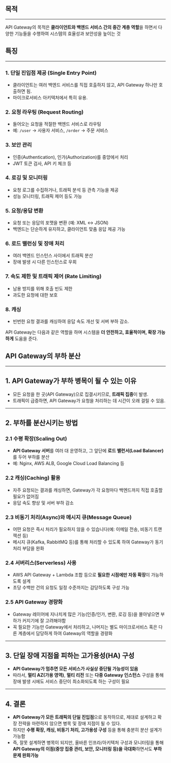 ## 목적

---

API Gateway의 목적은 **클라이언트와 백엔드 서비스 간의 중간 계층 역할**을 하면서 다양한 기능들을 수행하여 시스템의 효율성과 보안성을 높이는 것

## 특징

---

### 1. **단일 진입점 제공 (Single Entry Point)**

- 클라이언트는 여러 백엔드 서비스를 직접 호출하지 않고, API Gateway 하나만 호출하면 됨.
- 마이크로서비스 아키텍처에서 특히 유용.

### 2. **요청 라우팅 (Request Routing)**

- 들어오는 요청을 적절한 백엔드 서비스로 라우팅
- 예: `/user` → 사용자 서비스, `/order` → 주문 서비스

### 3. **보안 관리**

- 인증(Authentication), 인가(Authorization)를 중앙에서 처리
- JWT 토큰 검사, API 키 체크 등

### 4. **로깅 및 모니터링**

- 요청 로그를 수집하거나, 트래픽 분석 등 관측 기능을 제공
- 성능 모니터링, 트래픽 제어 등도 가능

### 5. **요청/응답 변환**

- 요청 또는 응답의 포맷을 변환 (예: XML ↔ JSON)
- 백엔드는 단순하게 유지하고, 클라이언트 맞춤 응답 제공 가능

### 6. **로드 밸런싱 및 장애 처리**

- 여러 백엔드 인스턴스 사이에서 트래픽 분산
- 장애 발생 시 다른 인스턴스로 우회

### 7. **속도 제한 및 트래픽 제어 (Rate Limiting)**

- 남용 방지를 위해 호출 빈도 제한
- 과도한 요청에 대한 보호

### 8. **캐싱**

- 빈번한 요청 결과를 캐싱하여 응답 속도 개선 및 서버 부하 감소.

API Gateway는 다음과 같은 역할을 하며 시스템을 **더 안전하고, 효율적이며, 확장 가능하게** 도움을 준다.

## API Gateway의 부하 분산

---

## 1. API Gateway가 부하 병목이 될 수 있는 이유

- 모든 요청을 한 곳(API Gateway)으로 집결시키므로, **트래픽 집중**이 발생.
- 트래픽이 급증하면, API Gateway가 요청을 처리하는 데 시간이 오래 걸릴 수 있음.

---

## 2. 부하를 분산시키는 방법

### 2.1 **수평 확장(Scaling Out)**

- **API Gateway 서버**를 여러 대 운영하고, 그 앞단에 **로드 밸런서(Load Balancer)** 를 두어 부하를 분산
- 예: Nginx, AWS ALB, Google Cloud Load Balancing 등

### 2.2 **캐싱(Caching) 활용**

- 자주 요청되는 결과를 캐싱하면, Gateway가 각 요청마다 백엔드까지 직접 호출할 필요가 없어짐
- 응답 속도 향상 및 서버 부하 감소

### 2.3 **비동기 처리(Async)와 메시지 큐(Message Queue)**

- 어떤 요청은 즉시 처리가 필요하지 않을 수 있습니다(예: 이메일 전송, 비동기 트랜잭션 등)
- 메시지 큐(Kafka, RabbitMQ 등)를 통해 처리할 수 있도록 하여 Gateway가 동기 처리 부담을 완화

### 2.4 **서버리스(Serverless) 사용**

- AWS API Gateway + Lambda 조합 등으로 **필요한 시점에만 자동 확장**이 가능하도록 설계
- 초당 수백만 건의 요청도 일정 수준까지는 감당하도록 구성 가능

### 2.5 **API Gateway 경량화**

- Gateway 레이어에 지나치게 많은 기능(인증/인가, 변환, 로깅 등)을 몰아넣으면 부하가 커지기에 잘 고려해야함
- 꼭 필요한 기능만 Gateway에서 처리하고, 나머지는 별도 마이크로서비스 혹은 다른 계층에서 담당하게 하여 Gateway의 역할을 경량화

---

## 3. 단일 장애 지점을 피하는 고가용성(HA) 구성

- **API Gateway가 멈추면 모든 서비스가 사실상 중단될 가능성이 있음**
- 따라서, **멀티 AZ(가용 영역)**, **멀티 리전** 또는 **다중 Gateway 인스턴스** 구성을 통해 장애 발생 시에도 서비스 중단이 최소화되도록 하는 구성이 필요

---

## 4. 결론

- **API Gateway가 모든 트래픽의 단일 진입점**으로 동작하므로, 제대로 설계하고 확장 전략을 마련하지 않으면 병목 및 장애 지점이 될 수 있다.
- 하지만 **수평 확장, 캐싱, 비동기 처리, 고가용성 구성** 등을 통해 충분히 분산 설계가 가능함
- 즉, 잘못 설계하면 병목이 되지만, 올바른 인프라/아키텍처 구성과 모니터링을 통해 **API Gateway의 이점(중앙 집중 관리, 보안, 모니터링 등)을 극대화**하면서도 **부하 문제 완화가능**
